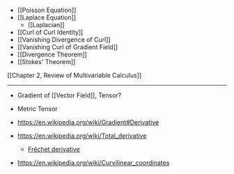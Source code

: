- [[Poisson Equation]]
- [[Laplace Equation]]
	- [[Laplacian]]
- [[Curl of Curl Identity]]
- [[Vanishing Divergence of Curl]]
- [[Vanishing Curl of Gradient Field]]
- [[Divergence Theorem]]
- [[Stokes' Theorem]]

[[Chapter 2, Review of Multivariable Calculus]]

---

- Gradient of [[Vector Field]], Tensor?
- Metric Tensor
- https://en.wikipedia.org/wiki/Gradient#Derivative
- https://en.wikipedia.org/wiki/Total_derivative
	- [Fréchet derivative](https://en.wikipedia.org/wiki/Fr%C3%A9chet_derivative)

- https://en.wikipedia.org/wiki/Curvilinear_coordinates